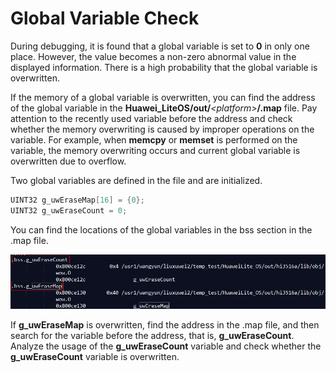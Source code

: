 # Global Variable Check<a name="EN-US_TOPIC_0312244449"></a>

During debugging, it is found that a global variable is set to  **0**  in only one place. However, the value becomes a non-zero abnormal value in the displayed information. There is a high probability that the global variable is overwritten.

If the memory of a global variable is overwritten, you can find the address of the global variable in the  **Huawei\_LiteOS/out/**_<platform\>_**/.map**  file. Pay attention to the recently used variable before the address and check whether the memory overwriting is caused by improper operations on the variable. For example, when  **memcpy**  or  **memset**  is performed on the variable, the memory overwriting occurs and current global variable is overwritten due to overflow.

Two global variables are defined in the file and are initialized.

```c
UINT32 g_uwEraseMap[16] = {0};
UINT32 g_uwEraseCount = 0;
```

You can find the locations of the global variables in the bss section in the .map file.

![](figures/find_global_var_in_bss.png)

If  **g\_uwEraseMap** is overwritten, find the address in the .map file, and then search for the variable before the address, that is,  **g\_uwEraseCount**. Analyze the usage of the  **g\_uwEraseCount** variable and check whether the **g\_uwEraseCount** variable is overwritten.

